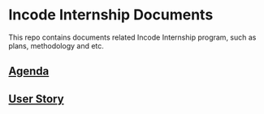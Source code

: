 # Incode Internship Documents

This repo contains documents related Incode Internship program,
such as plans, methodology and etc.

## [Agenda](https://github.com/IncodeInternship/docs/blob/master/agenda.md)

## [User Story](https://github.com/IncodeInternship/docs/blob/master/user-story.md)
